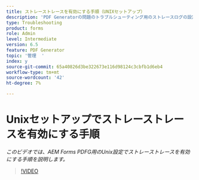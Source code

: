 ```yaml
---
title: ストレーストレースを有効にする手順（UNIXセットアップ）
description: 'PDF Generatorの問題のトラブルシューティング用のストレースログの設定 '
type: Troubleshooting
product: forms
role: Admin
level: Intermediate
version: 6.5
feature: PDF Generator
topic: '管理  '
index: y
source-git-commit: 65a40826d3be322673e116d98124c3cbfb1d6eb4
workflow-type: tm+mt
source-wordcount: '42'
ht-degree: 7%

---
```



# Unixセットアップでストレーストレースを有効にする手順

*このビデオでは、AEM Forms PDFG用のUnix設定でストレーストレースを有効にする手順を説明します。*

>[!VIDEO](https://video.tv.adobe.com/v/335525?quality=9&learn=on)
